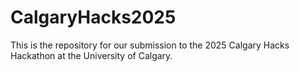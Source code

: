 # CalgaryHacks2025
This is the repository for our submission to the 2025 Calgary Hacks Hackathon at the University of Calgary.
